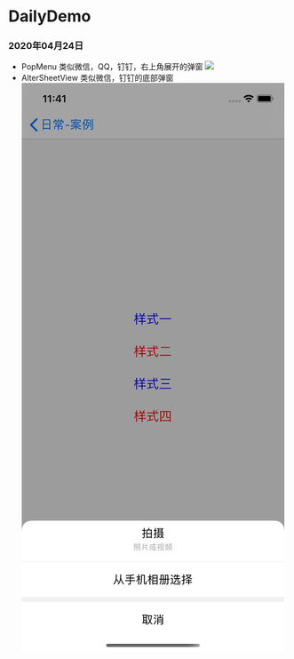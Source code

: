 # DailyDemo

### 2020年04月24日
- PopMenu
类似微信，QQ，钉钉，右上角展开的弹窗
![](https://github.com/wuvdan/DailyDemo/blob/master/Pic/PopMenu)
- AlterSheetView
类似微信，钉钉的底部弹窗
![](https://github.com/wuvdan/DailyDemo/blob/master/Pic/AlterSheetView.png)

